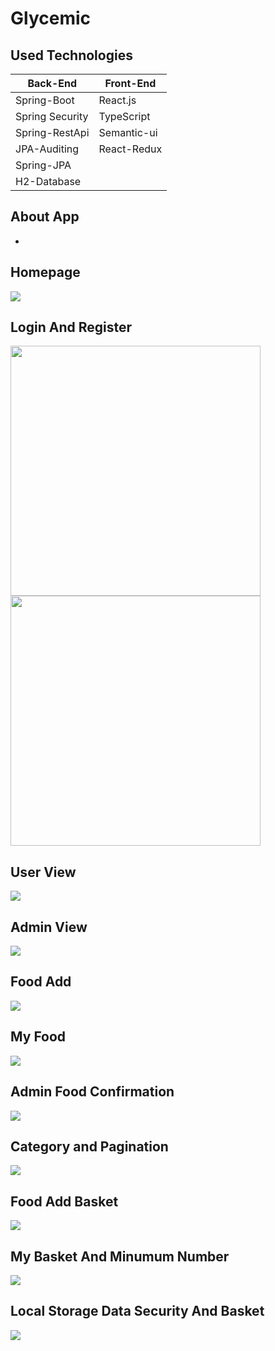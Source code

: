 # Glycemic

## Used Technologies

|       Back-End        |       Front-End       |    
|-----------------------|-----------------------|   
|         Spring-Boot   |       React.js        |  
|    Spring Security    |      TypeScript       |
|    Spring-RestApi     |      Semantic-ui      |    
|      JPA-Auditing     |      React-Redux      |          
|       Spring-JPA      |        
|       H2-Database     |

  

## About App
-

## Homepage
<img src="https://github.com/canersavak/glycemic/blob/master/assets/images/home%20page.JPG"/>

## Login And Register
<img src="https://github.com/canersavak/glycemic/blob/master/assets/images/log%20in.JPG" width="400"/><img src="https://github.com/canersavak/glycemic/blob/master/assets/images/sign%20up.JPG" width="400"/>

## User View
<img src="https://github.com/canersavak/glycemic/blob/master/assets/images/user%20view.JPG"/>

## Admin View
<img src="https://github.com/canersavak/glycemic/blob/master/assets/images/admin%20view.JPG"/>

## Food Add
<img src="https://github.com/canersavak/glycemic/blob/master/assets/images/foodadd.JPG"/>

## My Food
<img src="https://github.com/canersavak/glycemic/blob/master/assets/images/my%20food.JPG"/>

## Admin Food Confirmation
<img src="https://github.com/canersavak/glycemic/blob/master/assets/images/admin%20food%20enabled.JPG"/>

## Category and Pagination
<img src="https://github.com/canersavak/glycemic/blob/master/assets/images/category%20and%20pagination.JPG"/>

## Food Add Basket
<img src="https://github.com/canersavak/glycemic/blob/master/assets/images/food%20basket%20add.JPG"/>

## My Basket And Minumum Number
<img src="https://github.com/canersavak/glycemic/blob/master/assets/images/mınımum%20basket%20food.JPG" />

## Local Storage Data Security And Basket 
<img src="https://github.com/canersavak/glycemic/blob/master/assets/images/local%20storage.JPG" />
